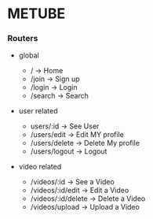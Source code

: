 # METUBE

### Routers

- global

  - / -> Home
  - /join -> Sign up
  - /login -> Login
  - /search -> Search

- user related

  - users/:id -> See User
  - /users/edit -> Edit MY profile
  - /users/delete -> Delete My profile
  - /users/logout -> Logout

- video related

  - /videos/:id -> See a Video
  - /videos/:id/edit -> Edit a Video
  - /videos/:id/delete -> Delete a Video
  - /videos/upload -> Upload a Video
